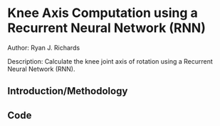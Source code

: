 # Knee Axis Computation using a Recurrent Neural Network (RNN)

Author: Ryan J. Richards

Description: Calculate the knee joint axis of rotation using a Recurrent Neural Network (RNN).

## Introduction/Methodology

## Code
